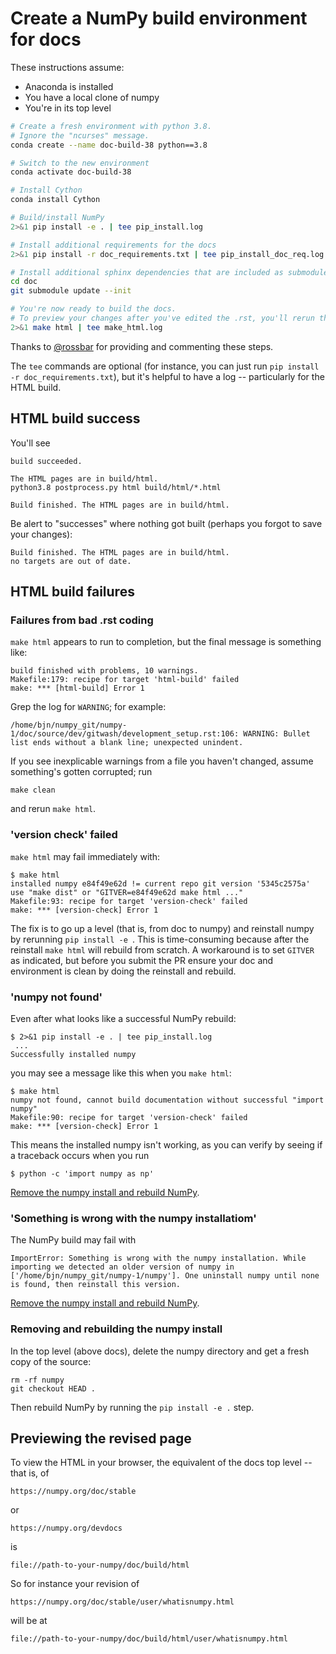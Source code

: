 # Create a NumPy build environment for docs

These instructions assume:

* Anaconda is installed
* You have a local clone of numpy
* You're in its top level

```sh
# Create a fresh environment with python 3.8.
# Ignore the "ncurses" message.
conda create --name doc-build-38 python==3.8

# Switch to the new environment
conda activate doc-build-38

# Install Cython
conda install Cython

# Build/install NumPy
2>&1 pip install -e . | tee pip_install.log

# Install additional requirements for the docs
2>&1 pip install -r doc_requirements.txt | tee pip_install_doc_req.log

# Install additional sphinx dependencies that are included as submodules
cd doc
git submodule update --init

# You're now ready to build the docs. 
# To preview your changes after you've edited the .rst, you'll rerun this step.
2>&1 make html | tee make_html.log
```
Thanks to [@rossbar](github.com/rossbar/) for providing and commenting these steps.

The `tee` commands are optional (for instance, you can just run `pip install -r doc_requirements.txt`), but it's helpful to have a log -- particularly for the HTML build.

## HTML build success
You'll see
```
build succeeded.

The HTML pages are in build/html.
python3.8 postprocess.py html build/html/*.html

Build finished. The HTML pages are in build/html.
```
Be alert to "successes" where nothing got built (perhaps you forgot to save your changes):
```
Build finished. The HTML pages are in build/html.
no targets are out of date.
```

## HTML build failures

### Failures from bad .rst coding

`make html` appears to run to completion, but the final message is something like:
```
build finished with problems, 10 warnings.
Makefile:179: recipe for target 'html-build' failed
make: *** [html-build] Error 1
```
Grep the log for `WARNING`; for example:
```
/home/bjn/numpy_git/numpy-1/doc/source/dev/gitwash/development_setup.rst:106: WARNING: Bullet list ends without a blank line; unexpected unindent.
```
If you see inexplicable warnings from a file you haven't changed, assume something's gotten corrupted; run
```
make clean
```
and rerun `make html`.

### 'version check' failed

`make html` may fail immediately with:

```
$ make html
installed numpy e84f49e62d != current repo git version '5345c2575a'
use "make dist" or "GITVER=e84f49e62d make html ..."
Makefile:93: recipe for target 'version-check' failed
make: *** [version-check] Error 1
```
The fix is to go up a level (that is, from doc to numpy) and reinstall numpy by rerunning  `pip install -e `. This is time-consuming because after the reinstall `make html` will rebuild from scratch. A workaround is to set `GITVER` as indicated, but before you submit the PR ensure your doc and environment is clean by doing the reinstall and rebuild.

### 'numpy not found'

Even after what looks like a successful NumPy rebuild:
```
$ 2>&1 pip install -e . | tee pip_install.log
 ...
Successfully installed numpy
```
you may see a message like this when you `make html`:

```
$ make html
numpy not found, cannot build documentation without successful "import numpy"
Makefile:90: recipe for target 'version-check' failed
make: *** [version-check] Error 1
```
This means the installed numpy isn't working, as you can verify by seeing if a traceback occurs when you run
```
$ python -c 'import numpy as np'
```
[Remove the numpy install and rebuild NumPy](#removing-and-rebuilding-the-numpy-install).


### 'Something is wrong with the numpy installatiom'

The NumPy build may fail with
```
ImportError: Something is wrong with the numpy installation. While importing we detected an older version of numpy in ['/home/bjn/numpy_git/numpy-1/numpy']. One uninstall numpy until none is found, then reinstall this version.
```
[Remove the numpy install and rebuild NumPy](#removing-and-rebuilding-the-numpy-install).

### Removing and rebuilding the numpy install

In the top level (above docs), delete the numpy directory and
get a fresh copy of the source:
```
rm -rf numpy
git checkout HEAD .
```
Then rebuild NumPy by running the `pip install -e .` step.


## Previewing the revised page

To view the HTML in your browser, the equivalent of the docs top level -- that is, of 

```
https://numpy.org/doc/stable
```
 or 

```
https://numpy.org/devdocs
```

is

```
file://path-to-your-numpy/doc/build/html
```

So for instance your revision of 
```
https://numpy.org/doc/stable/user/whatisnumpy.html
```
will be at 
```
file://path-to-your-numpy/doc/build/html/user/whatisnumpy.html
```

